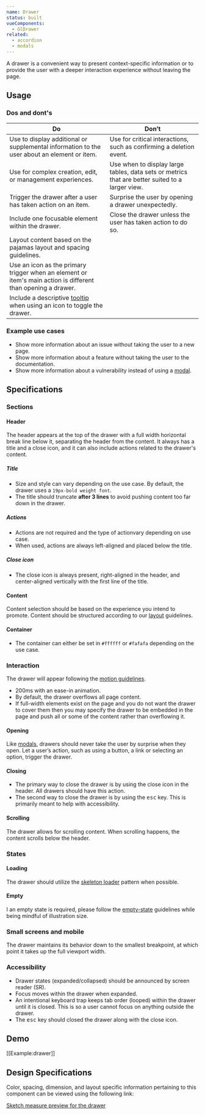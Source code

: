 ```yaml
---
name: Drawer
status: built
vueComponents:
  - GlDrawer
related:
  - accordion
  - modals
---
```


A drawer is a convenient way to present context-specific information or to provide the user with a deeper interaction experience without leaving the page. 

## Usage

### Dos and dont's

| Do | Don’t |
|------------------------|-------------------|
| Use to display additional or supplemental information to the user about an element or item. | Use for critical interactions, such as confirming a deletion event. |
| Use for complex creation, edit, or management experiences. | Use when to display large tables, data sets or metrics that are better suited to a larger view. | 
| Trigger the drawer after a user has taken action on an item. | Surprise the user by opening a drawer unexpectedly. |
| Include one focusable element within the drawer. | Close the drawer unless the user has taken action to do so. |
| Layout content based on the pajamas layout and spacing guidelines. |   | 
| Use an icon as the primary trigger when an element or item's main action is different than opening a drawer. |
| Include a descriptive [tooltip](/components/tooltip) when using an icon to toggle the drawer. | |

### Example use cases 

* Show more information about an issue without taking the user to a new page.
* Show more information about a feature without taking the user to the documentation.
* Show more information about a vulnerability instead of using a [modal](/components/modals).

## Specifications

### Sections 

#### Header 

The header appears at the top of the drawer with a full width horizontal break line below it, separating the header from the content. It always has a title and a close icon, and it can also include actions related to the drawer's content.

##### Title

* Size and style can vary depending on the use case. By default, the drawer uses a `19px-bold weight font`.
* The title should truncate **after 3 lines** to avoid pushing content too far down in the drawer.

##### Actions

* Actions are not required and the type of actionvary depending on use case. 
* When used, actions are always left-aligned and placed below the title.

##### Close icon

* The close icon is always present, right-aligned in the header, and center-aligned vertically with the first line of the title. 

#### Content 

Content selection should be based on the experience you intend to promote. Content should be structured according to our [layout](/layout/spacing) guidelines. 

#### Container

* The container can either be set in `#ffffff` or `#fafafa` depending on the use case. 

### Interaction 

The drawer will appear following the [motion guidelines](/product-foundations/motion). 

* 200ms with an ease-in animation.
* By default, the drawer overflows all page content. 
* If full-width elements exist on the page and you do not want the drawer to cover them then you may specify the drawer to be embedded in the page and push all or some of the content rather than overflowing it. 

#### Opening 
Like [modals](/components/modals), drawers should never take the user by surprise when they open. Let a user’s action, such as using a button, a link or selecting an option, trigger the drawer.

#### Closing 
- The primary way to close the drawer is by using the close icon in the header. All drawers should have this action.
- The second way to close the drawer is by using the <kbd>esc</kbd> key. This is primarily meant to help with accessibility.  

#### Scrolling

The drawer allows for scrolling content. When scrolling happens, the content scrolls below the header.

### States

#### Loading

The drawer should utilize the [skeleton loader](/components/skeleton-loader/) pattern when possible. 

#### Empty 

I an empty state is required, please follow the [empty-state](/regions/empty-states) guidelines while being mindful of illustration size. 

### Small screens and mobile 

The drawer maintains its behavior down to the smallest breakpoint, at which point it takes up the full viewport width.

### Accessibility 

* Drawer states (expanded/collapsed) should be announced by screen reader (SR).
* Focus moves within the drawer when expanded.
* An intentional keyboard trap keeps tab order (looped) within the drawer until it is closed. This is so a user cannot focus on anything outside the drawer.
* The <kbd>esc</kbd> key should closed the drawer along with the close icon.

## Demo

[[Example:drawer]]

## Design Specifications

Color, spacing, dimension, and layout specific information pertaining to this component can be viewed using the following link:

[Sketch measure preview for the drawer](https://gitlab-org.gitlab.io/gitlab-design/hosted/design-gitlab-specs/drawer-spec-previews/)
